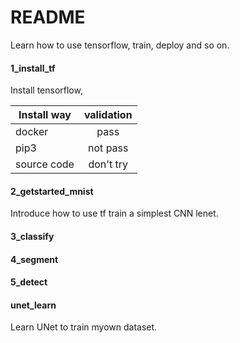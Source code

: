 # README
Learn how to use tensorflow, train, deploy and so on.

#### 1_install_tf
Install tensorflow, 

| Install way 	| validation 	|
| ------------- |:-------------:|
| docker 		| pass 			|
| pip3			| not pass 		|
| source code	| don't try 	|

#### 2_getstarted_mnist
Introduce how to use tf train a simplest CNN lenet.

#### 3_classify
#### 4_segment
#### 5_detect

#### unet_learn
Learn UNet to train myown dataset.

